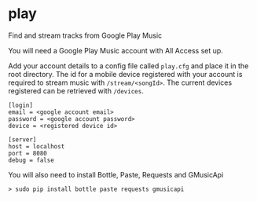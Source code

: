 play
====

Find and stream tracks from Google Play Music

You will need a Google Play Music account with All Access set up.

Add your account details to a config file called `play.cfg` and place it in the root directory.
The id for a mobile device registered with your account is required to stream music with `/stream/<songId>`. The current devices registered can be retrieved with `/devices`.
```
[login]
email = <google account email>
password = <google account password>
device = <registered device id>

[server]
host = localhost
port = 8080
debug = false
```

You will also need to install Bottle, Paste, Requests and GMusicApi
```
> sudo pip install bottle paste requests gmusicapi
```
